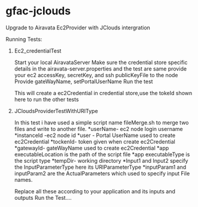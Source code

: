 gfac-jclouds
============

Upgrade to Airavata Ec2Provider with JClouds intergration

Running Tests:

1. Ec2_credentialTest 

   Start your local AiravataServer
   Make sure the credential store specific details in the airavata-server.properties 
   and the test are same
   provide your ec2 accessKey, secretKey, and ssh publicKeyFile to the node
   Provide gateWayName, setPortalUserName
   Run the test

   This will create a ec2Credential in credential store,use the tokeId shown here to run the other tests

2. JCloudsProviderTestWithURIType

   In this test i have used a simple script name fileMerge.sh to merge two files and write to another file. 
     *userName- ec2 node login username
     *instanceId -ec2 node id
     *user - Portal UserName used to create ec2Credential
     *tockenId- token given when create ec2Credential
     *gatewayId- gateWayName used to create ec2Credential 
     *app executableLocation is the path of the script file
     *app executableType is the script type
     *tempDir- working directory
     *Input1 and Input2 specify the InputParameterType here its URIParameterType
     *inputParam1 and inputParam2 are the ActualParameters which used to specify 
      input File names. 

    Replace all these according to your application and its inputs and outputs
    Run the Test....

     
     

   


